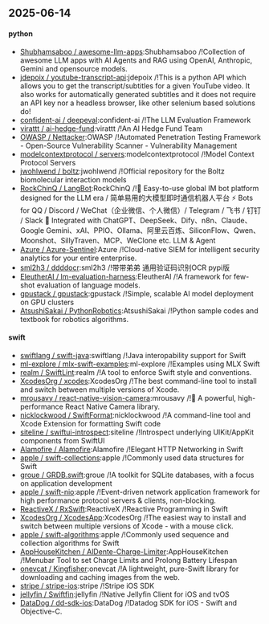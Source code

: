 ## 2025-06-14

#### python
* [Shubhamsaboo / awesome-llm-apps](https://github.com/Shubhamsaboo/awesome-llm-apps):Shubhamsaboo /!Collection of awesome LLM apps with AI Agents and RAG using OpenAI, Anthropic, Gemini and opensource models.
* [jdepoix / youtube-transcript-api](https://github.com/jdepoix/youtube-transcript-api):jdepoix /!This is a python API which allows you to get the transcript/subtitles for a given YouTube video. It also works for automatically generated subtitles and it does not require an API key nor a headless browser, like other selenium based solutions do!
* [confident-ai / deepeval](https://github.com/confident-ai/deepeval):confident-ai /!The LLM Evaluation Framework
* [virattt / ai-hedge-fund](https://github.com/virattt/ai-hedge-fund):virattt /!An AI Hedge Fund Team
* [OWASP / Nettacker](https://github.com/OWASP/Nettacker):OWASP /!Automated Penetration Testing Framework - Open-Source Vulnerability Scanner - Vulnerability Management
* [modelcontextprotocol / servers](https://github.com/modelcontextprotocol/servers):modelcontextprotocol /!Model Context Protocol Servers
* [jwohlwend / boltz](https://github.com/jwohlwend/boltz):jwohlwend /!Official repository for the Boltz biomolecular interaction models
* [RockChinQ / LangBot](https://github.com/RockChinQ/LangBot):RockChinQ /!🤩 Easy-to-use global IM bot platform designed for the LLM era / 简单易用的大模型即时通信机器人平台 ⚡️ Bots for QQ / Discord / WeChat（企业微信、个人微信）/ Telegram / 飞书 / 钉钉 / Slack 🧩 Integrated with ChatGPT、DeepSeek、Dify、n8n、Claude、Google Gemini、xAI、PPIO、Ollama、阿里云百炼、SiliconFlow、Qwen、Moonshot、SillyTraven、MCP、WeClone etc. LLM & Agent
* [Azure / Azure-Sentinel](https://github.com/Azure/Azure-Sentinel):Azure /!Cloud-native SIEM for intelligent security analytics for your entire enterprise.
* [sml2h3 / ddddocr](https://github.com/sml2h3/ddddocr):sml2h3 /!带带弟弟 通用验证码识别OCR pypi版
* [EleutherAI / lm-evaluation-harness](https://github.com/EleutherAI/lm-evaluation-harness):EleutherAI /!A framework for few-shot evaluation of language models.
* [gpustack / gpustack](https://github.com/gpustack/gpustack):gpustack /!Simple, scalable AI model deployment on GPU clusters
* [AtsushiSakai / PythonRobotics](https://github.com/AtsushiSakai/PythonRobotics):AtsushiSakai /!Python sample codes and textbook for robotics algorithms.

#### swift
* [swiftlang / swift-java](https://github.com/swiftlang/swift-java):swiftlang /!Java interopability support for Swift
* [ml-explore / mlx-swift-examples](https://github.com/ml-explore/mlx-swift-examples):ml-explore /!Examples using MLX Swift
* [realm / SwiftLint](https://github.com/realm/SwiftLint):realm /!A tool to enforce Swift style and conventions.
* [XcodesOrg / xcodes](https://github.com/XcodesOrg/xcodes):XcodesOrg /!The best command-line tool to install and switch between multiple versions of Xcode.
* [mrousavy / react-native-vision-camera](https://github.com/mrousavy/react-native-vision-camera):mrousavy /!📸 A powerful, high-performance React Native Camera library.
* [nicklockwood / SwiftFormat](https://github.com/nicklockwood/SwiftFormat):nicklockwood /!A command-line tool and Xcode Extension for formatting Swift code
* [siteline / swiftui-introspect](https://github.com/siteline/swiftui-introspect):siteline /!Introspect underlying UIKit/AppKit components from SwiftUI
* [Alamofire / Alamofire](https://github.com/Alamofire/Alamofire):Alamofire /!Elegant HTTP Networking in Swift
* [apple / swift-collections](https://github.com/apple/swift-collections):apple /!Commonly used data structures for Swift
* [groue / GRDB.swift](https://github.com/groue/GRDB.swift):groue /!A toolkit for SQLite databases, with a focus on application development
* [apple / swift-nio](https://github.com/apple/swift-nio):apple /!Event-driven network application framework for high performance protocol servers & clients, non-blocking.
* [ReactiveX / RxSwift](https://github.com/ReactiveX/RxSwift):ReactiveX /!Reactive Programming in Swift
* [XcodesOrg / XcodesApp](https://github.com/XcodesOrg/XcodesApp):XcodesOrg /!The easiest way to install and switch between multiple versions of Xcode - with a mouse click.
* [apple / swift-algorithms](https://github.com/apple/swift-algorithms):apple /!Commonly used sequence and collection algorithms for Swift
* [AppHouseKitchen / AlDente-Charge-Limiter](https://github.com/AppHouseKitchen/AlDente-Charge-Limiter):AppHouseKitchen /!Menubar Tool to set Charge Limits and Prolong Battery Lifespan
* [onevcat / Kingfisher](https://github.com/onevcat/Kingfisher):onevcat /!A lightweight, pure-Swift library for downloading and caching images from the web.
* [stripe / stripe-ios](https://github.com/stripe/stripe-ios):stripe /!Stripe iOS SDK
* [jellyfin / Swiftfin](https://github.com/jellyfin/Swiftfin):jellyfin /!Native Jellyfin Client for iOS and tvOS
* [DataDog / dd-sdk-ios](https://github.com/DataDog/dd-sdk-ios):DataDog /!Datadog SDK for iOS - Swift and Objective-C.
